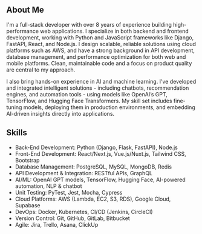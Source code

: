## About Me

I'm a full-stack developer with over 8 years of experience building high-performance web applications. I specialize in both backend and frontend development, working with Python and JavaScript frameworks like Django, FastAPI, React, and Node.js. I design scalable, reliable solutions using cloud platforms such as AWS, and have a strong background in API development, database management, and performance optimization for both web and mobile platforms. Clean, maintainable code and a focus on product quality are central to my approach.

I also bring hands-on experience in AI and machine learning. I’ve developed and integrated intelligent solutions - including chatbots, recommendation engines, and automation tools - using models like OpenAI’s GPT, TensorFlow, and Hugging Face Transformers. My skill set includes fine-tuning models, deploying them in production environments, and embedding AI-driven insights directly into applications.

## Skills

- Back-End Development: Python (Django, Flask, FastAPI), Node.js
- Front-End Development: React/Next.js, Vue.js/Nuxt.js, Tailwind CSS, Bootstrap
- Database Management: PostgreSQL, MySQL, MongoDB, Redis
- API Development & Integration: RESTful APIs, GraphQL
- AI/ML: OpenAI GPT models, TensorFlow, Hugging Face, AI-powered automation, NLP & chatbot
- Unit Testing: PyTest, Jest, Mocha, Cypress
- Cloud Platforms: AWS (Lambda, EC2, S3, RDS), Google Cloud, Supabase
- DevOps: Docker, Kubernetes, CI/CD (Jenkins, CircleCI)
- Version Control: Git, GitHub, GitLab, Bitbucket
- Agile: Jira, Trello, Asana, ClickUp
